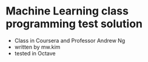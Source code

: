 # Machine Learning class programming test solution
 - Class in Coursera and Professor Andrew Ng
 - written by mw.kim
 - tested in Octave
